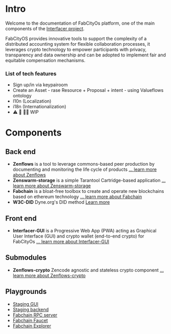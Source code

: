 # Intro

Welcome to the documentation of FabCityOs platform, one of the main components of the [Interfacer project](https://interfacerproject.eu).

FabCityOS provides innovative tools to support the complexity of a distributed accounting system for flexible collaboration processes, it leverages crypto technology to empower participants with privacy, transparency and data ownership and can be adopted to implement fair and equitable compensation mechanisms.



### List of tech features

* Sign up/in via keypairoom
* Create an Asset - rase Resource + Proposal + intent - using Valueflows ontology
* l10n (Localization)
* i18n (Internationalization) 
* :warning: :hammer: :construction_worker_woman: WIP 



# Components

## Back end

* **Zenflows** is a tool to leverage commons-based peer production by documenting and monitoring the life cycle of products [... learn more about Zenflows](/pages/zenflows.md)
* **Zenswarm-storage** is a simple Tarantool Cartridge-based application [ ... learn more about Zenswarm-storage](/pages/zenswarm-storage.md)
* **Fabchain** is a bloat-free toolbox to create and operate new blockchains based on ethereum technology [... learn more about Fabchain](/pages/fabchain.md)
* **W3C-DID**  Dyne.org's DID method [Learn more](https://new.dyne.org/W3C-DID/#/)


## Front end

* **Interfacer-GUI** is a Progressive Web App (PWA) acting as Graphical User Interface (GUI) and crypto wallet (end-to-end crypto) for FabCityOs [... learn more about Interfacer-GUI](/pages/interfacer-gui.md)

<!--
* **Loshifacer** [... learn more about Loshifacer](/pages/loshifacer.md)
-->

## Submodules

* **Zenflows-crypto** Zencode agnostic and stateless crypto component [... learn more about Zenflows-crypto](/pages/zenflows-crypto)


## Playgrounds

* [Staging GUI](http://interfacer-gui-staging.dyne.org)
* [Staging backend](http://65.109.11.42:8000/api/)
* [Fabchain RPC server](http://test.fabchain.net:8545)
* [Fabchain Faucet](https://test.fabchain.net:5000)
* [Fabchain Explorer](https://test.fabchain.net:8000)	